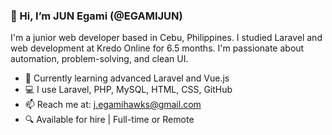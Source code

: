 ### 👋 Hi, I’m JUN Egami (@EGAMIJUN)

I'm a junior web developer based in Cebu, Philippines.
I studied Laravel and web development at Kredo Online for 6.5 months.
I'm passionate about automation, problem-solving, and clean UI.

- 🌱 Currently learning advanced Laravel and Vue.js
- 💻 I use Laravel, PHP, MySQL, HTML, CSS, GitHub
- 📫 Reach me at: j.egamihawks@gmail.com
- 🔍 Available for hire | Full-time or Remote
